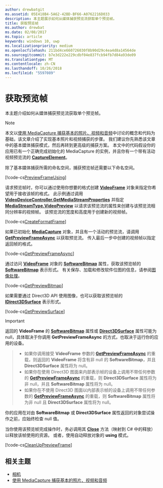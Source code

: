 ```yaml
---
author: drewbatgit
ms.assetid: 05E418B4-5A62-42BD-BF66-A0762216D033
description: 本主题展示如何从媒体捕获预览流获取单个预览帧。
title: 获取预览帧
ms.author: drewbat
ms.date: 02/08/2017
ms.topic: article
keywords: windows 10, uwp
ms.localizationpriority: medium
ms.openlocfilehash: 211bd4ce660726030f8b90d29c4ea4d8a14564de
ms.sourcegitcommit: b7e3d222e229cdbf04e837fcb94fb7d84a93de09
ms.translationtype: MT
ms.contentlocale: zh-CN
ms.lasthandoff: 10/26/2018
ms.locfileid: "5597089"
---
```

# <a name="get-a-preview-frame"></a>获取预览帧


本主题介绍如何从媒体捕获预览流获取单个预览帧。

> [!NOTE] 
> 本文以[使用 MediaCapture 捕获基本的照片、视频和音频](basic-photo-video-and-audio-capture-with-MediaCapture.md)中讨论的概念和代码为基础，该文章介绍了实现基本照片和视频捕获的步骤。 我们建议你先熟悉该文章中的基本媒体捕获模式，然后再转到更高级的捕获方案。 本文中的代码假设你的应用已有一个正确完成初始化的 MediaCapture 的实例，并且你有一个带有活动视频预览流的 [**CaptureElement**](https://msdn.microsoft.com/library/windows/apps/br209278)。

除了基本媒体捕获所需的命名空间，捕获预览帧还需要以下命名空间。

[!code-cs[PreviewFrameUsing](./code/BasicMediaCaptureWin10/cs/MainPage.xaml.cs#SnippetPreviewFrameUsing)]

请求预览帧时，你可以通过使用你想要的格式创建 [**VideoFrame**](https://msdn.microsoft.com/library/windows/apps/dn930917) 对象来指定你希望用于接收该帧的格式。 此示例通过调用 [**VideoDeviceController.GetMediaStreamProperties**](https://msdn.microsoft.com/library/windows/apps/br211995) 并指定 [**MediaStreamType.VideoPreview**](https://msdn.microsoft.com/library/windows/apps/br226640) 以请求该预览流的属性来创建与该预览流相同分辨率的视频帧。 该预览流的宽度和高度用于创建新的视频帧。

[!code-cs[CreateFormatFrame](./code/BasicMediaCaptureWin10/cs/MainPage.xaml.cs#SnippetCreateFormatFrame)]

如果已初始化 [**MediaCapture**](https://msdn.microsoft.com/library/windows/apps/br241124) 对象，并且有一个活动的预览流，请调用 [**GetPreviewFrameAsync**](https://msdn.microsoft.com/library/windows/apps/dn926711) 以获取预览流。 传入最后一步中创建的视频帧以指定返回帧的格式。

[!code-cs[GetPreviewFrameAsync](./code/BasicMediaCaptureWin10/cs/MainPage.xaml.cs#SnippetGetPreviewFrameAsync)]

通过访问 [**VideoFrame**](https://msdn.microsoft.com/library/windows/apps/dn930917) 对象的 [**SoftwareBitmap**](https://msdn.microsoft.com/library/windows/apps/dn930926) 属性，获取该预览帧的 [**SoftwareBitmap**](https://msdn.microsoft.com/library/windows/apps/dn887358) 表示形式。 有关保存、加载和修改软件位图的信息，请参阅[图像处理](imaging.md)。

[!code-cs[GetPreviewBitmap](./code/BasicMediaCaptureWin10/cs/MainPage.xaml.cs#SnippetGetPreviewBitmap)]

如果需要通过 Direct3D API 使用图像，也可以获取该预览帧的 [**IDirect3DSurface**](https://msdn.microsoft.com/library/windows/apps/dn965505) 表示形式。

[!code-cs[GetPreviewSurface](./code/BasicMediaCaptureWin10/cs/MainPage.xaml.cs#SnippetGetPreviewSurface)]

> [!IMPORTANT]
> 返回的 **VideoFrame** 的 [**SoftwareBitmap**](https://msdn.microsoft.com/library/windows/apps/dn930926) 属性或 [**Direct3DSurface**](https://msdn.microsoft.com/library/windows/apps/dn930920) 属性可能为 null，具体取决于你调用 **GetPreviewFrameAsync** 的方式，也取决于运行你的应用的设备。

> - 如果你调用接受 **VideoFrame** 参数的 [**GetPreviewFrameAsync**](https://msdn.microsoft.com/library/windows/apps/dn926713) 的重载，则返回的 **VideoFrame** 将含有非 null 的 **SoftwareBitmap**，并且 **Direct3DSurface** 属性将为 null。
> - 如果你在使用 Direct3D 图面来内部表示帧的设备上调用不带任何参数的 [**GetPreviewFrameAsync**](https://msdn.microsoft.com/library/windows/apps/dn926712) 的重载，则 **Direct3DSurface** 属性将为非 null，并且 **SoftwareBitmap** 属性将为 null。
> - 如果你在不使用 Direct3D 图面以内部表示帧的设备上调用不带任何参数的 [**GetPreviewFrameAsync**](https://msdn.microsoft.com/library/windows/apps/dn926712) 的重载，则 **SoftwareBitmap** 属性将为非 null 且 **Direct3DSurface** 属性将为 null。

你的应用在对由 **SoftwareBitmap** 或 **Direct3DSurface** 属性返回的对象尝试操作之前，应始终检查 null 值。

当你使用该预览帧完成操作时，务必调用其 [**Close**](https://msdn.microsoft.com/library/windows/apps/dn930918) 方法（映射到 C# 中的释放）以释放该帧使用的资源。 或者，使用自动释放对象的 **using** 模式。

[!code-cs[CleanUpPreviewFrame](./code/BasicMediaCaptureWin10/cs/MainPage.xaml.cs#SnippetCleanUpPreviewFrame)]

## <a name="related-topics"></a>相关主题

* [相机](camera.md)
* [使用 MediaCapture 捕获基本的照片、视频和音频](basic-photo-video-and-audio-capture-with-MediaCapture.md)
 

 




